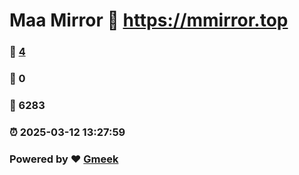# Maa Mirror :link: https://mmirror.top 
### :page_facing_up: [4](https://mmirror.top/tag.html) 
### :speech_balloon: 0 
### :hibiscus: 6283 
### :alarm_clock: 2025-03-12 13:27:59 
### Powered by :heart: [Gmeek](https://github.com/Meekdai/Gmeek)

